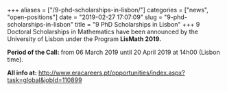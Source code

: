 +++
aliases = ["/9-phd-scholarships-in-lisbon/"]
categories = ["news", "open-positions"]
date = "2019-02-27 17:07:09"
slug = "9-phd-scholarships-in-lisbon"
title = "9 PhD Scholarships in Lisbon"
+++
9 Doctoral Scholarships in Mathematics have been announced by the
University of Lisbon under the Program **LisMath 2019.**

**Period of the Call:** from 06 March 2019 until 20 April 2019 at 14h00
(Lisbon time).

**All info at:**
<http://www.eracareers.pt/opportunities/index.aspx?task=global&jobId=110899>
